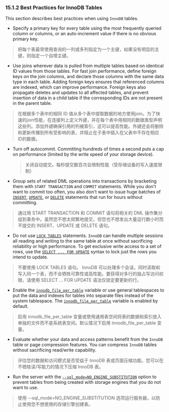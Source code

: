 ### 15.1.2 Best Practices for InnoDB Tables

This section describes best practices when using `InnoDB` tables.

- Specify a primary key for every table using the most frequently queried column or columns, or an auto-increment value if there is no obvious primary key.

> 把每个表最常使用查询的一列或多列指定为一个主键，如果没有明显的主键，则指定一个自增主键。

- Use joins wherever data is pulled from multiple tables based on identical ID values from those tables. For fast join performance, define foreign keys on the join columns, and declare those columns with the same data type in each table. Adding foreign keys ensures that referenced columns are indexed, which can improve performance. Foreign keys also propagate deletes and updates to all affected tables, and prevent insertion of data in a child table if the corresponding IDs are not present in the parent table.

> 在根据多个表中的相同 ID 值从多个表中提取数据的地方使用join。为了快速的join性能，在连接列上定义外键，并在每个表中用相同的数据类型声明这些列。添加外键确保引用的列被索引，这可以提高性能。外键还会将删除和更新传播到所有受影响的表，并阻止在子表中插入在父表中不存在相应 ID的数据。

- Turn off autocommit. Committing hundreds of times a second puts a cap on performance (limited by the write speed of your storage device).

  > 关闭自动提交。每秒提交数百次会限制性能（受存储设备的写入速度限制）

- Group sets of related DML operations into transactions by bracketing them with `START TRANSACTION` and `COMMIT` statements. While you don't want to commit too often, you also don't want to issue huge batches of [`INSERT`](https://dev.mysql.com/doc/refman/8.0/en/insert.html), [`UPDATE`](https://dev.mysql.com/doc/refman/8.0/en/update.html), or [`DELETE`](https://dev.mysql.com/doc/refman/8.0/en/delete.html) statements that run for hours without committing.

> 通过用 START TRANSACTION 和 COMMIT 语句将相关的 DML 操作集分组到事务中。虽然您不想太频繁地提交，但您也不想发出大量运行数小时而不提交的 INSERT、UPDATE 或 DELETE 语句。

- Do not use [`LOCK TABLES`](https://dev.mysql.com/doc/refman/8.0/en/lock-tables.html) statements. `InnoDB` can handle multiple sessions all reading and writing to the same table at once without sacrificing reliability or high performance. To get exclusive write access to a set of rows, use the [`SELECT ... FOR UPDATE`](https://dev.mysql.com/doc/refman/8.0/en/innodb-locking-reads.html) syntax to lock just the rows you intend to update.

> 不要使用 LOCK TABLES 语句。 InnoDB 可以处理多个会话，同时读取和写入同一个表，而不会牺牲可靠性或高性能。要获得对多行的独占写访问权限，请使用 SELECT ... FOR UPDATE 语法仅锁定要更新的行。

- Enable the [`innodb_file_per_table`](https://dev.mysql.com/doc/refman/8.0/en/innodb-parameters.html#sysvar_innodb_file_per_table) variable or use general tablespaces to put the data and indexes for tables into separate files instead of the system tablespace. The [`innodb_file_per_table`](https://dev.mysql.com/doc/refman/8.0/en/innodb-parameters.html#sysvar_innodb_file_per_table) variable is enabled by default.

> 启用 innodb_file_per_table 变量或使用通用表空间将表的数据和索引放入单独的文件而不是系统表空间。默认情况下启用 innodb_file_per_table 变量。

- Evaluate whether your data and access patterns benefit from the `InnoDB` table or page compression features. You can compress `InnoDB` tables without sacrificing read/write capability.

> 评估您的数据和访问模式是否受益于 InnoDB 表或页面压缩功能。您可以在不牺牲读/写能力的情况下压缩 InnoDB 表。

- Run the server with the [`--sql_mode=NO_ENGINE_SUBSTITUTION`](https://dev.mysql.com/doc/refman/8.0/en/server-system-variables.html#sysvar_sql_mode) option to prevent tables from being created with storage engines that you do not want to use.

> 使用 --sql_mode=NO_ENGINE_SUBSTITUTION 选项运行服务器，以防止使用您不想使用的存储引擎创建表。










